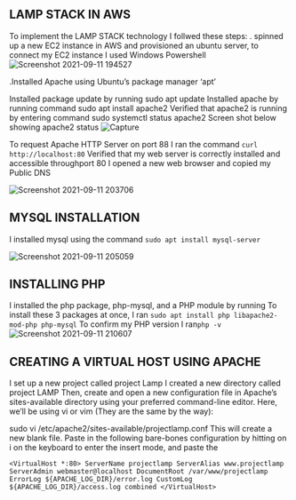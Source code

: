 ## LAMP STACK IN AWS
To implement the LAMP STACK technology I follwed these steps:
. spinned up a new EC2 instance in AWS and provisioned an ubuntu server, to connect my EC2 instance I used Windows Powershell
![Screenshot 2021-09-11 194527](https://user-images.githubusercontent.com/67397926/132966249-a5dfd0c2-999a-4a52-ae89-78bc53d4d716.png)

.Installed Apache using Ubuntu’s package manager ‘apt’

Installed package update by running sudo apt update Installed apache by running command sudo apt install apache2 Verified that apache2 is running by entering command sudo systemctl status apache2 Screen shot below showing apache2 status
![Capture](https://user-images.githubusercontent.com/67397926/132966414-61578603-6af9-47c9-bede-1c7bfc3d0b30.PNG)

To request Apache HTTP Server on port 88 I ran the command  `curl http://localhost:80`
Verified that my web server is correctly installed and accessible throughport 80 I opened a new web browser and copied my Public DNS 

![Screenshot 2021-09-11 203706](https://user-images.githubusercontent.com/67397926/132966988-c0db0b94-7e05-4d56-b8a4-aac96c577d90.png)
## MYSQL INSTALLATION
I installed mysql using the command `sudo apt install mysql-server`

![Screenshot 2021-09-11 205059](https://user-images.githubusercontent.com/67397926/132967137-a66ea21d-2e31-42d2-aa9c-1e887522cfb0.png)

## INSTALLING PHP
I installed the php package, php-mysql, and a PHP module by running
To install these 3 packages at once, I ran `sudo apt install php libapache2-mod-php php-mysql`
To confirm my PHP version I ran`php -v`
![Screenshot 2021-09-11 210607](https://user-images.githubusercontent.com/67397926/132967459-f9b26054-23ef-45eb-b9d1-234ee1f9b2a9.png)

## CREATING A VIRTUAL HOST USING APACHE
I set up a new project called project Lamp
I created a new directory called project LAMP
Then, create and open a new configuration file in Apache’s sites-available directory using your preferred command-line editor. Here, we’ll be using vi or vim (They are the same by the way):

sudo vi /etc/apache2/sites-available/projectlamp.conf
This will create a new blank file. Paste in the following bare-bones configuration by hitting on i on the keyboard to enter the insert mode, and paste the 

`<VirtualHost *:80>
    ServerName projectlamp
    ServerAlias www.projectlamp 
    ServerAdmin webmaster@localhost
    DocumentRoot /var/www/projectlamp
    ErrorLog ${APACHE_LOG_DIR}/error.log
    CustomLog ${APACHE_LOG_DIR}/access.log combined
</VirtualHost>`
